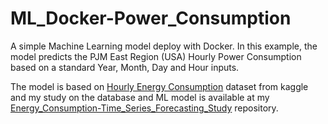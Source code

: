 # ML_Docker-Power_Consumption
A simple Machine Learning model deploy with Docker. In this example, the model predicts the PJM East Region (USA) Hourly Power Consumption based on a standard Year, Month, Day and Hour inputs.

The model is based on [Hourly Energy Consumption](https://www.kaggle.com/datasets/robikscube/hourly-energy-consumption) dataset from kaggle and my study on the database and ML model is available at my [Energy_Consumption-Time_Series_Forecasting_Study](https://github.com/diegokurashima/Energy_Consumption-Time_Series_Forecasting_Study) repository.